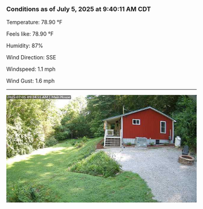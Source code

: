 ### Conditions as of July 5, 2025 at 9:40:11 AM CDT 

Temperature: 78.90 &deg;F

Feels like: 78.90 &deg;F

Humidity: 87%

Wind Direction: SSE

Windspeed: 1.1 mph

Wind Gust: 1.6 mph

---

<img src="./images/latest.jpeg"/>

